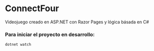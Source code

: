 # ConnectFour

Videojuego creado en ASP.NET con Razor Pages y lógica básada en C#

### Para iniciar el proyecto en desarrollo:

    dotnet watch

